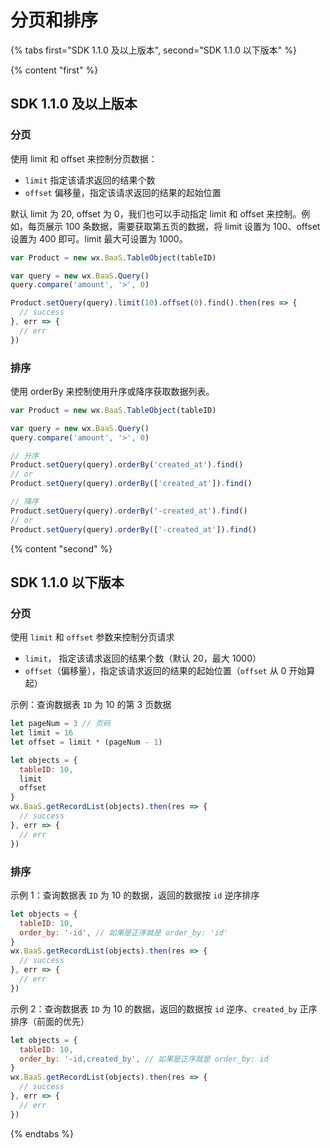 # 分页和排序

{% tabs first="SDK 1.1.0 及以上版本", second="SDK 1.1.0 以下版本" %}

{% content "first" %}

## SDK 1.1.0 及以上版本

### 分页

使用 limit 和 offset 来控制分页数据：

- `limit`  指定该请求返回的结果个数
- `offset`  偏移量，指定该请求返回的结果的起始位置

默认 limit 为 20, offset 为 0，我们也可以手动指定 limit 和 offset 来控制。例如，每页展示 100 条数据，需要获取第五页的数据，将 limit 设置为 100、offset 设置为 400 即可。limit 最大可设置为 1000。

```js
var Product = new wx.BaaS.TableObject(tableID)

var query = new wx.BaaS.Query()
query.compare('amount', '>', 0)

Product.setQuery(query).limit(10).offset(0).find().then(res => {
  // success
}, err => {
  // err
})
```

### 排序

使用 orderBy 来控制使用升序或降序获取数据列表。

```js
var Product = new wx.BaaS.TableObject(tableID)

var query = new wx.BaaS.Query()
query.compare('amount', '>', 0)

// 升序
Product.setQuery(query).orderBy('created_at').find()
// or
Product.setQuery(query).orderBy(['created_at']).find()

// 降序
Product.setQuery(query).orderBy('-created_at').find()
// or
Product.setQuery(query).orderBy(['-created_at']).find()
```

{% content "second" %}

## SDK 1.1.0 以下版本

### 分页

使用 `limit` 和 `offset` 参数来控制分页请求

- `limit`， 指定该请求返回的结果个数（默认 20，最大 1000）
- `offset`（偏移量），指定该请求返回的结果的起始位置（`offset` 从 0 开始算起）

示例：查询数据表 `ID` 为 10 的第 3 页数据

```js
let pageNum = 3 // 页码
let limit = 16
let offset = limit * (pageNum - 1)

let objects = {
  tableID: 10,
  limit
  offset
}
wx.BaaS.getRecordList(objects).then(res => {
  // success
}, err => {
  // err
})
```

### 排序

示例 1：查询数据表 `ID` 为 10 的数据，返回的数据按 `id` 逆序排序

```js
let objects = {
  tableID: 10,
  order_by: '-id', // 如果是正序就是 order_by: 'id'
}
wx.BaaS.getRecordList(objects).then(res => {
  // success
}, err => {
  // err
})
```

示例 2：查询数据表 `ID` 为 10 的数据，返回的数据按 `id` 逆序、`created_by` 正序排序（前面的优先）

```js
let objects = {
  tableID: 10,
  order_by: '-id,created_by', // 如果是正序就是 order_by: id
}
wx.BaaS.getRecordList(objects).then(res => {
  // success
}, err => {
  // err
})
```

{% endtabs %}